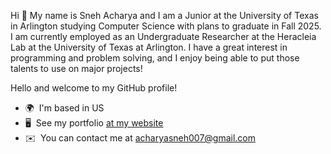Hi 👋 My name is Sneh Acharya
and I am a Junior at the University of Texas in Arlington studying Computer Science with plans to graduate in Fall 2025. I am currently employed as an Undergraduate Researcher at the Heracleia Lab at the University of Texas at Arlington. I have a great interest in programming and problem solving, and I enjoy being able to put those talents to use on major projects! 

Hello and welcome to my GitHub profile!  
* 🌍  I'm based in US
* 🖥️  See my portfolio [at my website](http://acharyasneh.com) 
* ✉️  You can contact me at [acharyasneh007@gmail.com](mailto:acharyasneh007@gmail.com) 





